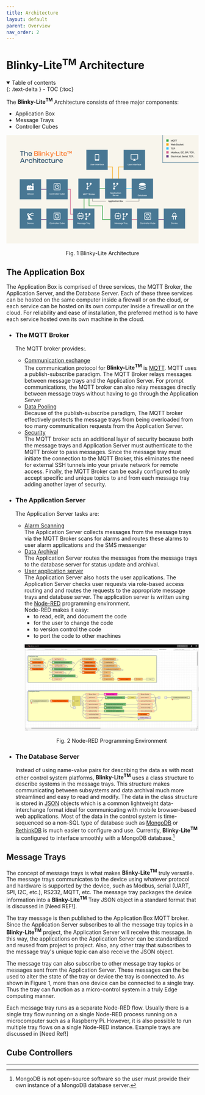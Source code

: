 ```yaml
---
title: Architecture
layout: default
parent: Overview
nav_order: 2
---
```

# Blinky-Lite<sup>TM</sup> Architecture

<details open markdown="block">
  <summary>
    Table of contents
  </summary>
  {: .text-delta }
- TOC
{:toc}
</details>

The **Blinky-Lite<sup>TM</sup>** Architecture consists of three major components: 
- Application Box
- Message Trays
- Controller Cubes

<p align = "center"><img src = "/assets/images/architecture.jpg"></p>
<p align = "center">Fig. 1 Blinky-Lite Architecture</p>

## The Application Box  
The Application Box is comprised of three services, the MQTT Broker, the Application Server, and the Database Server. Each of these three services can be hosted on the same computer inside a firewall or on the cloud, or each service can be hosted on its own computer inside a firewall or on the cloud. For reliability and ease of installation, the preferred method is to have each service hosted own its own machine in the cloud.
- ### The MQTT Broker  
  The MQTT broker provides:.
  - <ins>Communication exchange</ins>   
    The communication protocol for **Blinky-Lite<sup>TM</sup>** is [MQTT]. MQTT uses a publish-subscribe paradigm. The MQTT Broker relays messages between message trays and the Application Server. For prompt communications, the MQTT broker can also relay messages directly between message trays without having to go through the Application Server 
  - <ins>Data Pooling</ins>  
    Because of the publish-subscribe paradigm, The MQTT broker effectively protects the message trays from being overloaded from too many communication requests from the Application Server.
  - <ins>Security</ins>  
    The MQTT broker acts an additional layer of security because both the message trays and Application Server must authenticate to the MQTT broker to pass messages. Since the message tray must initiate the connection to the MQTT Broker, this eliminates the need for external SSH tunnels into your private network for remote access. Finally, the MQTT Broker can be easily configured to only accept specific and unique topics to and from each message tray adding another layer of security.
- ### The Application Server
  The Application Server tasks are:
  - <ins>Alarm Scanning</ins>  
    The Application Server collects messages from the message trays via the MQTT Broker scans for alarms and routes these alarms to user alarm applications and the SMS messenger
  - <ins>Data Archival</ins>  
    The Application Server routes the messages from the message trays  to the database server for status update and archival. 
  - <ins>User application server</ins>   
    The Application Server also hosts the user applications. The Application Server checks user requests via role-based access routing and and routes the requests to the appropriate message trays and database server. The application server is written using the [Node-RED] programming environment.  
    Node-RED makes it easy: 
    - to read, edit, and document the code 
    - for the user to change the code
    - to version control the code
    - to port the code to other machines
    <p align = "center"><img src = "/assets/images/nodeRedEnv.png"></p>
    <p align = "center">Fig. 2 Node-RED Programming Environment</p>

- ### The Database Server
  Instead of using name-value pairs for describing the data as with most other control system platforms, **Blinky-Lite<sup>TM</sup>** uses a class structure to describe systems in the message trays. This structure makes communicating between subsystems and data archival much more streamlined and easy to read and modify. The data in the class structure is stored in [JSON] objects which is a common lightweight data-interchange format ideal for communicating with mobile browser-based web applications. Most of the data in the control system is time-sequenced so a non-SQL type of database such as [MongoDB] or [RethinkDB] is much easier to configure and use. Currently, **Blinky-Lite<sup>TM</sup>** is configured to interface smoothly with a MongoDB database.[^1]  

## Message Trays
The concept of message trays is what makes **Blinky-Lite<sup>TM</sup>** truly versatile. The message trays communicates to the device using whatever protocol and hardware is supported by the device, such as Modbus, serial (UART, SPI, I2C, etc.), RS232, MQTT, etc. The message tray packages the device information into a **Blinky-Lite<sup>TM</sup>** Tray JSON object in a standard format that is discussed in [Need REF!]. 

The tray message is then published to the Application Box MQTT broker.  Since the Application Server subscribes to all the message tray topics in a **Blinky-Lite<sup>TM</sup>** project, the Application  Server will  receive this message. In this way, the applications on the Application Server can be standardized and reused from project to project. Also, any other tray that subscribes to the message tray's unique topic can also receive the JSON object. 

The message tray can also subscribe to other message tray topics or messages sent from the Application Server. These messages can the be used to alter the state of the tray or device the tray is connected to. As shown in Figure 1, more than one device can be connected to a single tray. Thus the tray can function as a micro-control system in a truly Edge computing manner.

Each message tray runs as a separate Node-RED flow. Usually there is a single tray flow running on a single Node-RED process running on a microcomputer such as a Raspberry Pi. However, it is also possible to run multiple tray flows on a single Node-RED instance. Example trays are discussed in [Need Ref!]

## Cube Controllers

----
[^1]: MongoDB is not open-source software so the user must provide their own instance of a MongoDB database server.

[MQTT]:https://mqtt.org/
[Node-RED]:https://nodered.org/
[JSON]:https://www.json.org/json-en.html
[MongoDB]:https://www.mongodb.com/
[RethinkDB]:https://rethinkdb.com/
